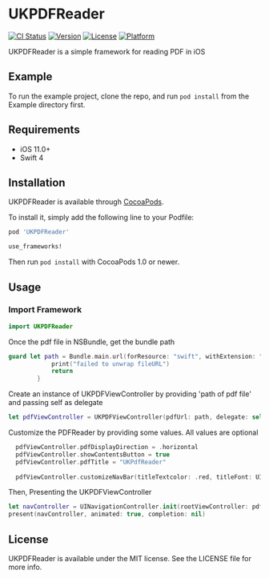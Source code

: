 # UKPDFReader
[![CI Status](https://img.shields.io/travis/umakanta1987@gmail.com/UKPDFReader.svg?style=flat)](https://travis-ci.org/umakanta1987@gmail.com/UKPDFReader)
[![Version](https://img.shields.io/cocoapods/v/UKPDFReader.svg?style=flat)](https://cocoapods.org/pods/UKPDFReader)
[![License](https://img.shields.io/cocoapods/l/UKPDFReader.svg?style=flat)](https://cocoapods.org/pods/UKPDFReader)
[![Platform](https://img.shields.io/cocoapods/p/UKPDFReader.svg?style=flat)](https://cocoapods.org/pods/UKPDFReader)

UKPDFReader is a simple framework for reading PDF in iOS

## Example

To run the example project, clone the repo, and run `pod install` from the Example directory first.

## Requirements

- iOS 11.0+
- Swift 4

## Installation

UKPDFReader is available through [CocoaPods](https://cocoapods.org). 

To install it, simply add the following line to your Podfile:

```ruby
pod 'UKPDFReader'
```

```ruby
use_frameworks!
```
Then run `pod install` with CocoaPods 1.0 or newer.

## Usage

### Import Framework
```swift
import UKPDFReader
```

Once the pdf file in NSBundle, get the bundle path
```swift
guard let path = Bundle.main.url(forResource: "swift", withExtension: "pdf") else {
            print("failed to unwrap fileURL")
            return
        }
```

Create an instance of UKPDFViewController by providing 'path of pdf file' and passing self as delegate 
```swift
let pdfViewController = UKPDFViewController(pdfUrl: path, delegate: self)
```

Customize the PDFReader by providing some values. All values are optional
```swift
  pdfViewController.pdfDisplayDirection = .horizontal
  pdfViewController.showContentsButton = true
  pdfViewController.pdfTitle = "UKPdfReader"
  
  pdfViewController.customizeNavBar(titleTextcolor: .red, titleFont: UIFont.boldSystemFont(ofSize: 24.0), buttonTextcolor: .blue, buttonFont: UIFont.boldSystemFont(ofSize: 18.0))
```

Then, Presenting the UKPDFViewController
```swift
let navController = UINavigationController.init(rootViewController: pdfViewController)
present(navController, animated: true, completion: nil)
```


## License

UKPDFReader is available under the MIT license. See the LICENSE file for more info.
